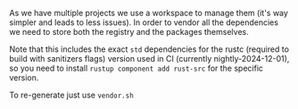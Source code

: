 As we have multiple projects we use a workspace to manage them (it's way
simpler and leads to less issues). In order to vendor all the dependencies we
need to store both the registry and the packages themselves.

Note that this includes the exact `std` dependencies for the rustc (required to
build with sanitizers flags) version used in CI (currently nightly-2024-12-01),
so you need to install `rustup component add rust-src` for the specific
version.

To re-generate just use `vendor.sh`
